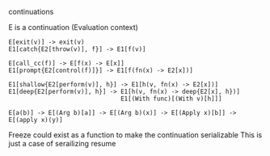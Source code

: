 continuations

E is a continuation (Evaluation context)

```
E[exit(v)] -> exit(v)
E1[catch{E2[throw(v)], f}] -> E1[f(v)]
```

```
E[call_cc(f)] -> E[f(x) -> E[x]]
E1[prompt{E2[control(f)]}] -> E1[f(fn(x) -> E2[x])]
```



```
E1[shallow{E2[perform(v)], h}] -> E1[h(v, fn(x) -> E2[x])]
E1[deep{E2[perform(v)], h}] -> E1[h(v, fn(x) -> deep{E2[x], h})]
                               E1[(With func)[(With v)[h]]]
```
```
E[a(b)] -> E[(Arg b)[a]] -> E[(Arg b)(x)] -> E[(Apply x)[b]] -> E[(apply x)(y)]
```


Freeze could exist as a function to make the continuation serializable
This is just a case of serailizing resume
